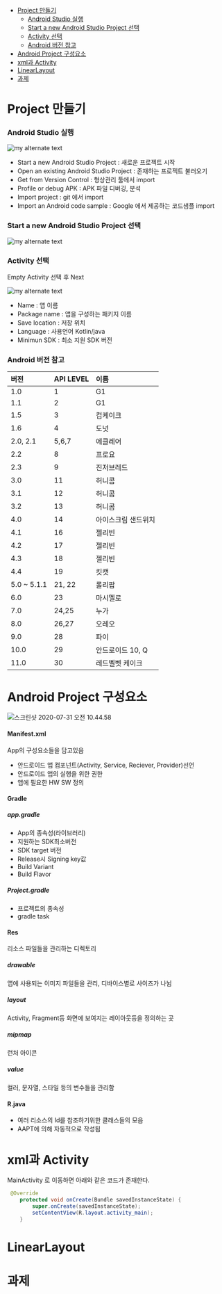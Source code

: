 - [Project 만들기](#project----)
    + [Android Studio 실행](#android-studio---)
    + [Start a new Android Studio Project 선택](#start-a-new-android-studio-project---)
    + [Activity 선택](#activity---)
    + [Android 버전 참고](#android------)
- [Android Project 구성요소](#android-project-----)
- [xml과 Activity](#xml--activity)
- [LinearLayout](#linearlayout)
- [과제](#과제)


# Project 만들기

### Android Studio 실행

![my alternate text](/photo/androidstudio.png)

- Start a new Android Studio Project : 새로운 프로젝트 시작 
- Open an existing Android Studio Project : 존재하는 프로젝트 불러오기
- Get from Version Control : 형상관리 툴에서 import
- Profile or debug APK : APK 파일 디버깅, 분석
- Import project : git 에서 import
- Import an Android code sample : Google 에서 제공하는 코드샘플 import 



### Start a new Android Studio Project 선택 

![my alternate text](/photo/newproject.png)

### Activity 선택 

Empty Activity 선택 후 Next 


![my alternate text](/photo/createproject.png)

- Name : 앱 이름
- Package name : 앱을 구성하는 패키지 이름
- Save location : 저장 위치
- Language : 사용언어 Kotlin/java 
- Minimun SDK : 최소 지원 SDK 버전 



### Android 버전 참고 

| 버전        | API LEVEL | 이름                |
| :---------- | :-------- | :------------------ |
| 1.0         | 1         | G1                  |
| 1.1         | 2         | G1                  |
| 1.5         | 3         | 컵케이크            |
| 1.6         | 4         | 도넛                |
| 2.0, 2.1    | 5,6,7     | 에클레어            |
| 2.2         | 8         | 프로요              |
| 2.3         | 9         | 진저브레드          |
| 3.0         | 11        | 허니콤              |
| 3.1         | 12        | 허니콤              |
| 3.2         | 13        | 허니콤              |
| 4.0         | 14        | 아이스크림 샌드위치 |
| 4.1         | 16        | 젤리빈              |
| 4.2         | 17        | 젤리빈              |
| 4.3         | 18        | 젤리빈              |
| 4.4         | 19        | 킷캣                |
| 5.0 ~ 5.1.1 | 21, 22    | 롤리팝              |
| 6.0         | 23        | 마시멜로            |
| 7.0         | 24,25     | 누가                |
| 8.0         | 26,27     | 오레오              |
| 9.0         | 28        | 파이                |
| 10.0        | 29        | 안드로이드 10, Q    |
| 11.0        | 30        | 레드벨벳 케이크     |



# Android Project 구성요소 

![스크린샷 2020-07-31 오전 10.44.58](/photo/projectconstruct.png)

#### Manifest.xml

App의 구성요소들을 담고있음 

- 안드로이드 앱 컴포넌트(Activity, Service, Reciever, Provider)선언
- 안드로이드 앱의 실행을 위한 권한 
- 앱에 필요한 HW SW 정의

#### Gradle

##### app.gradle

- App의 종속성(라이브러리)
- 지원하는 SDK최소버전
- SDK target 버전
- Release시 Signing key값
- Build Variant 
- Build Flavor 

##### Project.gradle

- 프로젝트의 종속성
- gradle task

#### Res

리소스 파일들을 관리하는 디렉토리

##### drawable

앱에 사용되는 이미지 파일들을 관리, 디바이스별로 사이즈가 나뉨

##### layout

Activity, Fragment등 화면에 보여지는 레이아웃등을 정의하는 곳

##### mipmap

런처 아이콘

##### value

컬러, 문자열, 스타일 등의 변수들을 관리함 

#### R.java

- 여러 리소스의 Id를 참조하기위한 클래스들의 모음
- AAPT에 의해 자동적으로 작성됨 

# xml과 Activity

MainActivity 로 이동하면 아래와 같은 코드가 존재한다.

```java
 @Override
    protected void onCreate(Bundle savedInstanceState) {
        super.onCreate(savedInstanceState);
        setContentView(R.layout.activity_main);
    }
```



# LinearLayout 





# 과제 
